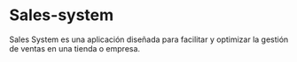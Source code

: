 # Sales-system
Sales System es una aplicación diseñada para facilitar y optimizar la gestión de ventas en una tienda o empresa.
